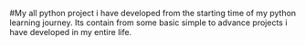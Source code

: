 #My all python project i have developed from the starting time of my python learning journey.
Its contain from some basic simple to advance projects i have developed in my entire life.
